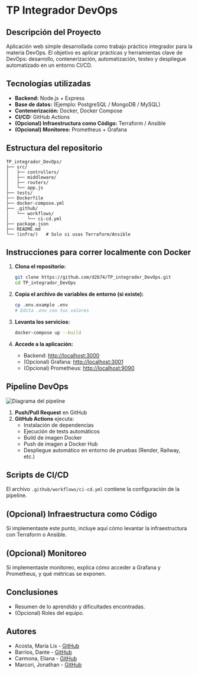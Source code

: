 # TP Integrador DevOps

## Descripción del Proyecto

Aplicación web simple desarrollada como trabajo práctico integrador para la materia DevOps. El objetivo es aplicar prácticas y herramientas clave de DevOps: desarrollo, contenerización, automatización, testeo y despliegue automatizado en un entorno CI/CD.

## Tecnologías utilizadas

- **Backend:** Node.js + Express
- **Base de datos:** (Ejemplo: PostgreSQL / MongoDB / MySQL)
- **Contenerización:** Docker, Docker Compose
- **CI/CD:** GitHub Actions
- **(Opcional) Infraestructura como Código:** Terraform / Ansible
- **(Opcional) Monitoreo:** Prometheus + Grafana

## Estructura del repositorio

```
TP_integrador_DevOps/
├── src/
│   ├── controllers/
│   ├── middleware/
│   ├── routers/
│   └── app.js
├── tests/
├── Dockerfile
├── docker-compose.yml
├── .github/
│   └── workflows/
│       └── ci-cd.yml
├── package.json
├── README.md
└── (infra/)   # Solo si usas Terraform/Ansible
```

## Instrucciones para correr localmente con Docker

1. **Clona el repositorio:**
   ```bash
   git clone https://github.com/d2b74/TP_integrador_DevOps.git
   cd TP_integrador_DevOps
   ```

2. **Copia el archivo de variables de entorno (si existe):**
   ```bash
   cp .env.example .env
   # Edita .env con tus valores
   ```

3. **Levanta los servicios:**
   ```bash
   docker-compose up --build
   ```

4. **Accede a la aplicación:**  
   - Backend: [http://localhost:3000](http://localhost:3000)
   - (Opcional) Grafana: [http://localhost:3001](http://localhost:3001)
   - (Opcional) Prometheus: [http://localhost:9090](http://localhost:9090)

## Pipeline DevOps

![Diagrama del pipeline](ruta/a/tu/diagrama.png)

1. **Push/Pull Request** en GitHub
2. **GitHub Actions** ejecuta:
   - Instalación de dependencias
   - Ejecución de tests automáticos
   - Build de imagen Docker
   - Push de imagen a Docker Hub
   - Despliegue automático en entorno de pruebas (Render, Railway, etc.)

## Scripts de CI/CD

El archivo `.github/workflows/ci-cd.yml` contiene la configuración de la pipeline.

## (Opcional) Infraestructura como Código

Si implementaste este punto, incluye aquí cómo levantar la infraestructura con Terraform o Ansible.

## (Opcional) Monitoreo

Si implementaste monitoreo, explica cómo acceder a Grafana y Prometheus, y qué métricas se exponen.

## Conclusiones

- Resumen de lo aprendido y dificultades encontradas.
- (Opcional) Roles del equipo.

## Autores

- Acosta, María Lis - [GitHub](https://github.com/Mentita04)
- Barrios, Dante - [GitHub](https://github.com/d2b74)
- Carmona, Eliana - [GitHub](https://github.com/Eli4118)
- Marcori, Jonathan - [GitHub](https://github.com/Jonyls62)
